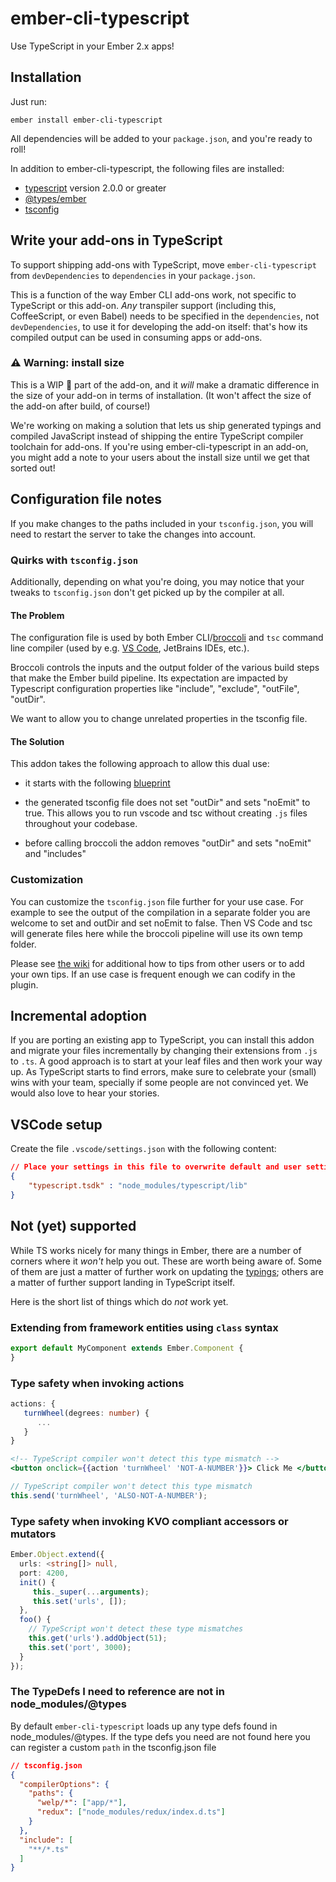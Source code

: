 # ember-cli-typescript

Use TypeScript in your Ember 2.x apps!


## Installation

Just run:

```
ember install ember-cli-typescript
```

All dependencies will be added to your `package.json`, and you're ready to roll!

In addition to ember-cli-typescript, the following files are installed:

- [typescript](https://github.com/Microsoft/TypeScript) version 2.0.0 or greater
- [@types/ember](https://www.npmjs.com/package/@types/ember)
- [tsconfig](https://www.typescriptlang.org/docs/handbook/tsconfig-json.html)


## Write your add-ons in TypeScript

To support shipping add-ons with TypeScript, move `ember-cli-typescript` from
`devDependencies` to `dependencies` in your `package.json`.

This is a function of the way Ember CLI add-ons work, not specific to TypeScript
or this add-on. *Any* transpiler support (including this, CoffeeScript, or even
Babel) needs to be specified in the `dependencies`, not `devDependencies`, to
use it for developing the add-on itself: that's how its compiled output can be
used in consuming apps or add-ons.

### :warning: Warning: install size

This is a WIP :construction: part of the add-on, and it *will* make a dramatic
difference in the size of your add-on in terms of installation. (It won't affect
the size of the add-on after build, of course!)

We're working on making a solution that lets us ship generated typings and
compiled JavaScript instead of shipping the entire TypeScript compiler toolchain
for add-ons. If you're using ember-cli-typescript in an add-on, you might add a
note to your users about the install size until we get that sorted out!

## Configuration file notes

If you make changes to the paths included in your `tsconfig.json`, you will need
to restart the server to take the changes into account.

### Quirks with `tsconfig.json`

Additionally, depending on what you're doing, you may notice that your tweaks to
`tsconfig.json` don't get picked up by the compiler at all.

#### The Problem

The configuration file is used by both Ember CLI/[broccoli](http://broccolijs.com/)
and `tsc` command line compiler (used by e.g. [VS Code](http://code.visualstudio.com/),
JetBrains IDEs, etc.).

Broccoli controls the inputs and the output folder of the various build steps
that make the Ember build pipeline. Its expectation are impacted by Typescript
configuration properties like "include", "exclude", "outFile", "outDir".

We want to allow you to change unrelated properties in the tsconfig file.

#### The Solution

This addon takes the following approach to allow this dual use:

- it starts with the following [blueprint](https://github.com/emberwatch/ember-cli-typescript/blob/master/blueprints/ember-cli-typescript/files/tsconfig.json)

- the generated tsconfig file does not set "outDir" and sets "noEmit" to true.
  This allows you to run vscode and tsc without creating `.js` files throughout
  your codebase.

- before calling broccoli the addon removes "outDir" and sets "noEmit" and "includes"

### Customization

You can customize the `tsconfig.json` file further for your use case. For
example to see the output of the compilation in a separate folder you are
welcome to set and outDir and set noEmit to false. Then VS Code and tsc will
generate files here while the broccoli pipeline will use its own temp folder.

Please see [the wiki] for additional how to tips from other users or to add
your own tips. If an use case is frequent enough we can codify in the plugin.

[the wiki]: https://github.com/emberwatch/ember-cli-typescript/wiki/tsconfig-how-to


## Incremental adoption

If you are porting an existing app to TypeScript, you can install this addon and
migrate your files incrementally by changing their extensions from `.js` to
`.ts`.  A good approach is to start at your leaf files and then work your way
up. As TypeScript starts to find errors, make sure to celebrate your (small)
wins with your team, specially if some people are not convinced yet. We would also
love to hear your stories.

## VSCode setup

Create the file `.vscode/settings.json` with the following content:

```json
// Place your settings in this file to overwrite default and user settings.
{
    "typescript.tsdk" : "node_modules/typescript/lib"
}
```

## Not (yet) supported

While TS works nicely for many things in Ember, there are a number of corners
where it *won't* help you out. These are worth being aware of. Some of them are
just a matter of further work on updating the [typings]; others are a matter of
further support landing in TypeScript itself.

[typings]: https://github.com/DefinitelyTyped/DefinitelyTyped/tree/master/types/ember

Here is the short list of things which do *not* work yet.

### Extending from framework entities using `class` syntax

```js
export default MyComponent extends Ember.Component {
}
```

### Type safety when invoking actions

```ts
actions: {
   turnWheel(degrees: number) {
      ...
   }
}
```

```hbs
<!-- TypeScript compiler won't detect this type mismatch -->
<button onclick={{action 'turnWheel' 'NOT-A-NUMBER'}}> Click Me </button>
```

```js
// TypeScript compiler won't detect this type mismatch
this.send('turnWheel', 'ALSO-NOT-A-NUMBER');
```

### Type safety when invoking KVO compliant accessors or mutators

```ts
Ember.Object.extend({
  urls: <string[]> null,
  port: 4200,
  init() {
     this._super(...arguments);
     this.set('urls', []);
  },
  foo() {
    // TypeScript won't detect these type mismatches
    this.get('urls').addObject(51);
    this.set('port', 3000);
  }
});
```


### The TypeDefs I need to reference are not in node_modules/@types

By default `ember-cli-typescript` loads up any type defs found in node_modules/@types. If the type defs you need are not found here you can register a custom `path` in the tsconfig.json file

```json
// tsconfig.json
{
  "compilerOptions": {
    "paths": {
      "welp/*": ["app/*"],
      "redux": ["node_modules/redux/index.d.ts"]
    }
  },
  "include": [
    "**/*.ts"
  ]
}
```
